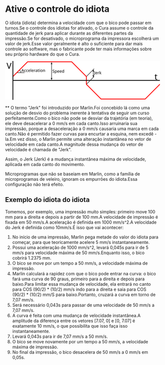 Ative o controle do idiota
====
O idiota (idiota) determina a velocidade com que o bico pode passar em turnos.Se o controle dos idiotas for ativado, o Cura assume o controle da quantidade de jerk para aplicar durante as diferentes partes da impressão.Se for desativado, o microprograma da impressora escolherá um valor de jerk.Esse valor geralmente é alto o suficiente para dar mais controle ao software, mas o fabricante pode ter mais informações sobre seu próprio hardware do que o Cura.

![A relação entre velocidade, aceleração e idiota](../images/velocity_acceleration_jerk.svg)

** O termo "Jerk" foi introduzido por Marlin.Foi concebido lá como uma solução de desvio do problema inerente à tentativa de seguir um curso perfeitamente.Como o bico não pode se desviar da trajetória (em teoria), ele deve desacelerar a 0 mm/s em cada canto.Isso arruinaria sua impressão, porque a desaceleração a 0 mm/s causaria uma marca em cada canto.Não é permitido fazer curvas para encurtar a esquina, nem excedê -la.Em vez disso, o Marlin permite uma alteração instantânea no vetor de velocidade em cada canto.A magnitude dessa mudança do vetor de velocidade é chamada de "Jerk".

Assim, o Jerk (Jerk) é a mudança instantânea máxima de velocidade, aplicada em cada canto do movimento.

Microprogramas que não se baseiam em Marlin, como a família de microprogramas de veleiro, ignoram os empurrões do idiota.Essa configuração não terá efeito.

Exemplo do idiota do idiota
----
Tomemos, por exemplo, uma impressão muito simples: primeiro move 100 mm para a direita e depois a partir de 100 mm.A velocidade de impressão é fixada em 50 mm/s.A aceleração é definida em 1000 mm/s^2.A velocidade do Jerk é definida como 10mm/s.É isso que vai acontecer:
1. No início de uma impressão, Marlin pega metade do valor do idiota para começar, para que teoricamente acelere 5 mm/s instantaneamente.
2. Possui uma aceleração de 1000 mm/s^2, levará 0,045s para ir de 5 mm/s para velocidade máxima de 50 mm/s.Enquanto isso, o bico cobrirá 1.2375 mm.
3. O bico se move por um tempo a 50 mm/s, a velocidade máxima de impressão.
4. Marlin calculará a rapidez com que o bico pode entrar na curva: o bico fará uma curva de 90 graus, primeiro para a direita e depois para baixo.Para limitar essa mudança de velocidade, ela entrará no canto para COS (90/2) * (10/2) mm/s indo para a direita e saia para COS (90/2) * (10/2) mm/S para baixo.Portanto, cruzará a curva em torno de 7,07 mm/s.
5. Será necessário 0,043s para passar de uma velocidade de 50 mm/s a 7,07 mm/s.
6. A curva é feita com uma mudança de velocidade instantânea.A amplitude da diferença entre os vetores [7.07, 0] e [0, 7.07] é exatamente 10 mm/s, o que possibilita que isso faça isso instantaneamente.
7. Levará 0,043s para ir de 7,07 mm/s a 50 mm/s.
8. O bico se move novamente por um tempo a 50 mm/s, a velocidade máxima de impressão.
9. No final da impressão, o bico desacelera de 50 mm/s a 0 mm/s em 0,05s.


